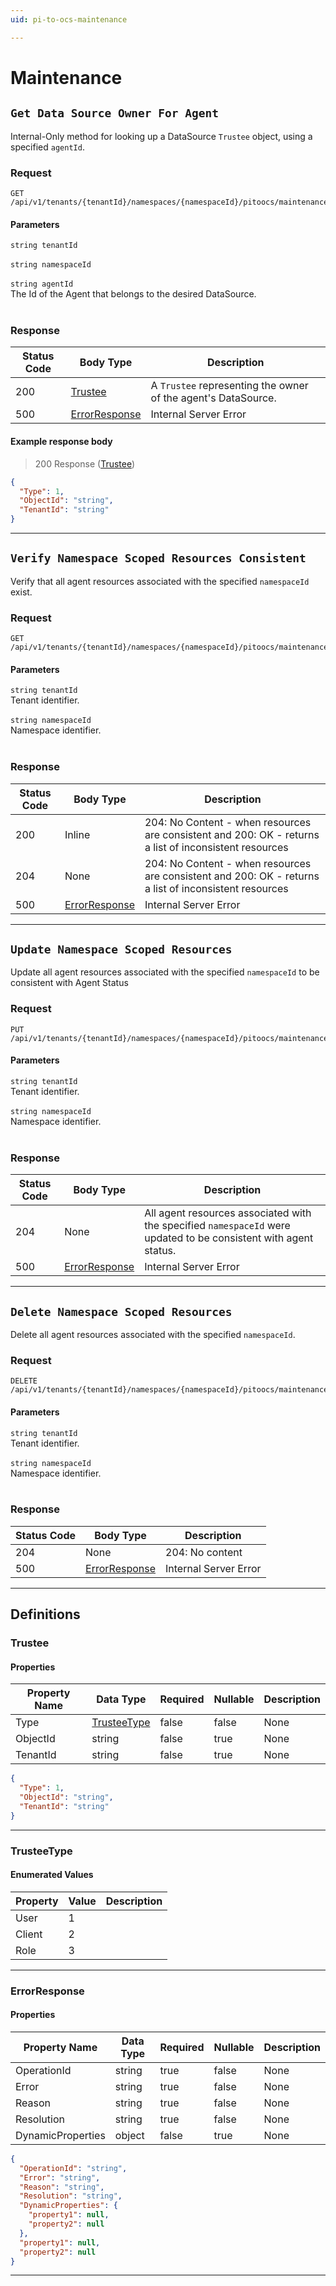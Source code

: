 ```yaml
---
uid: pi-to-ocs-maintenance

---
```


# Maintenance

## `Get Data Source Owner For Agent`

<a id="opIdMaintenance_Get Data Source Owner For Agent"></a>

Internal-Only method for looking up a DataSource `Trustee` object, using a specified `agentId`.

<h3>Request</h3>

```text 
GET /api/v1/tenants/{tenantId}/namespaces/{namespaceId}/pitoocs/maintenance/{agentId}/dataSourceOwner
```

<h4>Parameters</h4>

`string tenantId`
<br/><br/>`string namespaceId`
<br/><br/>`string agentId`
<br/>The Id of the Agent that belongs to the desired DataSource.<br/><br/>

<h3>Response</h3>

|Status Code|Body Type|Description|
|---|---|---|
|200|[Trustee](#schematrustee)|A `Trustee` representing the owner of the agent's DataSource.|
|500|[ErrorResponse](#schemaerrorresponse)|Internal Server Error|

<h4>Example response body</h4>

> 200 Response ([Trustee](#schematrustee))

```json
{
  "Type": 1,
  "ObjectId": "string",
  "TenantId": "string"
}
```

---

## `Verify Namespace Scoped Resources Consistent`

<a id="opIdMaintenance_Verify Namespace Scoped Resources Consistent"></a>

Verify that all agent resources associated with the specified `namespaceId` exist.

<h3>Request</h3>

```text 
GET /api/v1/tenants/{tenantId}/namespaces/{namespaceId}/pitoocs/maintenance/NamespaceScopedResources
```

<h4>Parameters</h4>

`string tenantId`
<br/>Tenant identifier.<br/><br/>`string namespaceId`
<br/>Namespace identifier.<br/><br/>

<h3>Response</h3>

|Status Code|Body Type|Description|
|---|---|---|
|200|Inline|204: No Content - when resources are consistent and 200: OK - returns a list of inconsistent resources|
|204|None|204: No Content - when resources are consistent and 200: OK - returns a list of inconsistent resources|
|500|[ErrorResponse](#schemaerrorresponse)|Internal Server Error|

---

## `Update Namespace Scoped Resources`

<a id="opIdMaintenance_Update Namespace Scoped Resources"></a>

Update all agent resources associated with the specified `namespaceId` to be consistent with Agent Status

<h3>Request</h3>

```text 
PUT /api/v1/tenants/{tenantId}/namespaces/{namespaceId}/pitoocs/maintenance/NamespaceScopedResources
```

<h4>Parameters</h4>

`string tenantId`
<br/>Tenant identifier.<br/><br/>`string namespaceId`
<br/>Namespace identifier.<br/><br/>

<h3>Response</h3>

|Status Code|Body Type|Description|
|---|---|---|
|204|None|All agent resources associated with the specified `namespaceId` were updated to be consistent with agent status.|
|500|[ErrorResponse](#schemaerrorresponse)|Internal Server Error|

---

## `Delete Namespace Scoped Resources`

<a id="opIdMaintenance_Delete Namespace Scoped Resources"></a>

Delete all agent resources associated with the specified `namespaceId`.

<h3>Request</h3>

```text 
DELETE /api/v1/tenants/{tenantId}/namespaces/{namespaceId}/pitoocs/maintenance/NamespaceScopedResources
```

<h4>Parameters</h4>

`string tenantId`
<br/>Tenant identifier.<br/><br/>`string namespaceId`
<br/>Namespace identifier.<br/><br/>

<h3>Response</h3>

|Status Code|Body Type|Description|
|---|---|---|
|204|None|204: No content|
|500|[ErrorResponse](#schemaerrorresponse)|Internal Server Error|

---
## Definitions

### Trustee

<a id="schematrustee"></a>
<a id="schema_Trustee"></a>
<a id="tocStrustee"></a>
<a id="tocstrustee"></a>

<h4>Properties</h4>

|Property Name|Data Type|Required|Nullable|Description|
|---|---|---|---|---|
|Type|[TrusteeType](#schematrusteetype)|false|false|None|
|ObjectId|string|false|true|None|
|TenantId|string|false|true|None|

```json
{
  "Type": 1,
  "ObjectId": "string",
  "TenantId": "string"
}

```

---

### TrusteeType

<a id="schematrusteetype"></a>
<a id="schema_TrusteeType"></a>
<a id="tocStrusteetype"></a>
<a id="tocstrusteetype"></a>

<h4>Enumerated Values</h4>

|Property|Value|Description|
|---|---|---|
|User|1||
|Client|2||
|Role|3||

---

### ErrorResponse

<a id="schemaerrorresponse"></a>
<a id="schema_ErrorResponse"></a>
<a id="tocSerrorresponse"></a>
<a id="tocserrorresponse"></a>

<h4>Properties</h4>

|Property Name|Data Type|Required|Nullable|Description|
|---|---|---|---|---|
|OperationId|string|true|false|None|
|Error|string|true|false|None|
|Reason|string|true|false|None|
|Resolution|string|true|false|None|
|DynamicProperties|object|false|true|None|

```json
{
  "OperationId": "string",
  "Error": "string",
  "Reason": "string",
  "Resolution": "string",
  "DynamicProperties": {
    "property1": null,
    "property2": null
  },
  "property1": null,
  "property2": null
}

```

---

